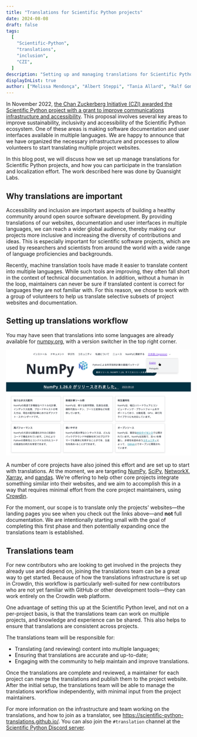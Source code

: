 ```yaml
---
title: "Translations for Scientific Python projects"
date: 2024-08-08
draft: false
tags:
  [
    "Scientific-Python",
    "translations",
    "inclusion",
    "CZI",
  ]
description: "Setting up and managing translations for Scientific Python projects."
displayInList: true
author: ["Melissa Mendonça", "Albert Steppi", "Tania Allard", "Ralf Gommers", "Stéfan van der Walt", "Jarrod Millman"]
---
```


In November 2022, [the Chan Zuckerberg Initiative (CZI) awarded the Scientific Python project with a grant to improve communications infrastructure and accessibility](https://blog.scientific-python.org/scientific-python/2022-czi-grant/). This proposal involves several key areas to improve sustainability, inclusivity and accessibility of the Scientific Python ecosystem. One of these areas is making software documentation and user interfaces available in multiple languages. We are happy to announce that we have organized the necessary infrastructure and processes to allow volunteers to start translating multiple project websites.

In this blog post, we will discuss how we set up manage translations for Scientific Python projects, and how you can participate in the translation and localization effort. The work described here was done by Quansight Labs.

## Why translations are important

Accessibility and inclusion are important aspects of building a healthy community around open source software development. By providing translations of our websites, documentation and user interfaces in multiple languages, we can reach a wider global audience, thereby making our projects more inclusive and increasing the diversity of contributions and ideas. This is especially important for scientific software projects, which are used by researchers and scientists from around the world with a wide range of language proficiencies and backgrounds.

Recently, machine translation tools have made it easier to translate content into multiple languages. While such tools are improving, they often fall short in the context of technical documentation. In addition, without a human in the loop, maintainers can never be sure if translated content is correct for languages they are not familiar with. For this reason, we chose to work with a group of volunteers to help us translate selective subsets of project websites and documentation.

## Setting up translations workflow

You may have seen that translations into some languages are already available for [numpy.org](https://numpy.org), with a version switcher in the top right corner.

![Screenshot of the numpy.org site in Japanese, with a version switcher in the top right corner showing the English and Portuguese language options.](numpyorg.png)

A number of core projects have also joined this effort and are set up to start with translations. At the moment, we are targeting [NumPy](https://numpy.org), [SciPy](https://scipy.org), [NetworkX](https://networkx.org), [Xarray](https://xarray.dev), and [pandas](https://pandas.org). We're offering to help other core projects integrate something similar into their websites, and we aim to accomplish this in a way that requires minimal effort from the core project maintainers, using [Crowdin](https://scientific-python.crowdin.com). 

For the moment, our scope is to translate only the projects' websites—the landing pages you see when you check out the links above—and **not** full documentation. We are intentionally starting small with the goal of completing this first phase and then potentially expanding once the translations team is established.

## Translations team

For new contributors who are looking to get involved in the projects they already use and depend on, joining the translations team can be a great way to get started. Because of how the translations infrastructure is set up in Crowdin, this workflow is particularly well-suited for new contributors who are not yet familiar with GitHub or other development tools—they can work entirely on the Crowdin web platform.

One advantage of setting this up at the Scientific Python level, and not on a per-project basis, is that the translations team can work on multiple projects, and knowledge and experience can be shared. This also helps to ensure that translations are consistent across projects.

The translations team will be responsible for:
- Translating (and reviewing) content into multiple languages;
- Ensuring that translations are accurate and up-to-date;
- Engaging with the community to help maintain and improve translations.

Once the translations are complete and reviewed, a maintainer for each project can merge the translations and publish them to the project website. After the initial setup, the translations team will be able to manage the translations workflow independently, with minimal input from the project maintainers.

For more information on the infrastructure and team working on the translations, and how to join as a translator, see https://scientific-python-translations.github.io/. You can also join the `#translation` channel at the [Scientific Python Discord server](https://discord.gg/vur45CbwMz).
